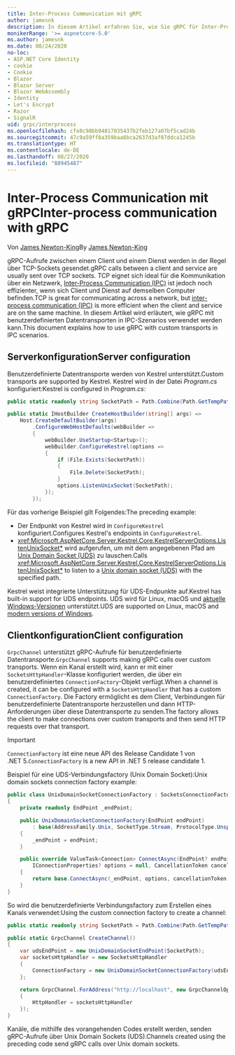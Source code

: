 ```yaml
---
title: Inter-Process Communication mit gRPC
author: jamesnk
description: In diesem Artikel erfahren Sie, wie Sie gRPC für Inter-Process Communication verwenden können.
monikerRange: '>= aspnetcore-5.0'
ms.author: jamesnk
ms.date: 08/24/2020
no-loc:
- ASP.NET Core Identity
- cookie
- Cookie
- Blazor
- Blazor Server
- Blazor WebAssembly
- Identity
- Let's Encrypt
- Razor
- SignalR
uid: grpc/interprocess
ms.openlocfilehash: cfe8c98bb94817035437b2feb127a07bf5cad24b
ms.sourcegitcommit: 47c9a59ff8a359baa6bca2637d3af87ddca1245b
ms.translationtype: HT
ms.contentlocale: de-DE
ms.lasthandoff: 08/27/2020
ms.locfileid: "88945487"
---
```

# <a name="inter-process-communication-with-grpc"></a><span data-ttu-id="3f967-103">Inter-Process Communication mit gRPC</span><span class="sxs-lookup"><span data-stu-id="3f967-103">Inter-process communication with gRPC</span></span>

<span data-ttu-id="3f967-104">Von [James Newton-King](https://twitter.com/jamesnk)</span><span class="sxs-lookup"><span data-stu-id="3f967-104">By [James Newton-King](https://twitter.com/jamesnk)</span></span>

<span data-ttu-id="3f967-105">gRPC-Aufrufe zwischen einem Client und einem Dienst werden in der Regel über TCP-Sockets gesendet.</span><span class="sxs-lookup"><span data-stu-id="3f967-105">gRPC calls between a client and service are usually sent over TCP sockets.</span></span> <span data-ttu-id="3f967-106">TCP eignet sich ideal für die Kommunikation über ein Netzwerk, [Inter-Process Communication (IPC)](https://wikipedia.org/wiki/Inter-process_communication) ist jedoch noch effizienter, wenn sich Client und Dienst auf demselben Computer befinden.</span><span class="sxs-lookup"><span data-stu-id="3f967-106">TCP is great for communicating across a network, but [inter-process communication (IPC)](https://wikipedia.org/wiki/Inter-process_communication) is more efficient when the client and service are on the same machine.</span></span> <span data-ttu-id="3f967-107">In diesem Artikel wird erläutert, wie gRPC mit benutzerdefinierten Datentransporten in IPC-Szenarios verwendet werden kann.</span><span class="sxs-lookup"><span data-stu-id="3f967-107">This document explains how to use gRPC with custom transports in IPC scenarios.</span></span>

## <a name="server-configuration"></a><span data-ttu-id="3f967-108">Serverkonfiguration</span><span class="sxs-lookup"><span data-stu-id="3f967-108">Server configuration</span></span>

<span data-ttu-id="3f967-109">Benutzerdefinierte Datentransporte werden von Kestrel unterstützt.</span><span class="sxs-lookup"><span data-stu-id="3f967-109">Custom transports are supported by Kestrel.</span></span> <span data-ttu-id="3f967-110">Kestrel wird in der Datei *Program.cs* konfiguriert:</span><span class="sxs-lookup"><span data-stu-id="3f967-110">Kestrel is configured in *Program.cs*:</span></span>

```csharp
public static readonly string SocketPath = Path.Combine(Path.GetTempPath(), "socket.tmp");

public static IHostBuilder CreateHostBuilder(string[] args) =>
    Host.CreateDefaultBuilder(args)
        .ConfigureWebHostDefaults(webBuilder =>
        {
            webBuilder.UseStartup<Startup>();
            webBuilder.ConfigureKestrel(options =>
            {
                if (File.Exists(SocketPath))
                {
                    File.Delete(SocketPath);
                }
                options.ListenUnixSocket(SocketPath);
            });
        });
```

<span data-ttu-id="3f967-111">Für das vorherige Beispiel gilt Folgendes:</span><span class="sxs-lookup"><span data-stu-id="3f967-111">The preceding example:</span></span>

* <span data-ttu-id="3f967-112">Der Endpunkt von Kestrel wird in `ConfigureKestrel` konfiguriert.</span><span class="sxs-lookup"><span data-stu-id="3f967-112">Configures Kestrel's endpoints in `ConfigureKestrel`.</span></span>
* <span data-ttu-id="3f967-113"><xref:Microsoft.AspNetCore.Server.Kestrel.Core.KestrelServerOptions.ListenUnixSocket*> wird aufgerufen, um mit dem angegebenen Pfad am [Unix Domain Socket (UDS)](https://en.wikipedia.org/wiki/Unix_domain_socket) zu lauschen.</span><span class="sxs-lookup"><span data-stu-id="3f967-113">Calls <xref:Microsoft.AspNetCore.Server.Kestrel.Core.KestrelServerOptions.ListenUnixSocket*> to listen to a [Unix domain socket (UDS)](https://en.wikipedia.org/wiki/Unix_domain_socket) with the specified path.</span></span>

<span data-ttu-id="3f967-114">Kestrel weist integrierte Unterstützung für UDS-Endpunkte auf.</span><span class="sxs-lookup"><span data-stu-id="3f967-114">Kestrel has built-in support for UDS endpoints.</span></span> <span data-ttu-id="3f967-115">UDS wird für Linux, macOS und [aktuelle Windows-Versionen](https://devblogs.microsoft.com/commandline/af_unix-comes-to-windows/) unterstützt.</span><span class="sxs-lookup"><span data-stu-id="3f967-115">UDS are supported on Linux, macOS and [modern versions of Windows](https://devblogs.microsoft.com/commandline/af_unix-comes-to-windows/).</span></span>

## <a name="client-configuration"></a><span data-ttu-id="3f967-116">Clientkonfiguration</span><span class="sxs-lookup"><span data-stu-id="3f967-116">Client configuration</span></span>

<span data-ttu-id="3f967-117">`GrpcChannel` unterstützt gRPC-Aufrufe für benutzerdefinierte Datentransporte.</span><span class="sxs-lookup"><span data-stu-id="3f967-117">`GrpcChannel` supports making gRPC calls over custom transports.</span></span> <span data-ttu-id="3f967-118">Wenn ein Kanal erstellt wird, kann er mit einer `SocketsHttpHandler`-Klasse konfiguriert werden, die über ein benutzerdefiniertes `ConnectionFactory`-Objekt verfügt.</span><span class="sxs-lookup"><span data-stu-id="3f967-118">When a channel is created, it can be configured with a `SocketsHttpHandler` that has a custom `ConnectionFactory`.</span></span> <span data-ttu-id="3f967-119">Die Factory ermöglicht es dem Client, Verbindungen für benutzerdefinierte Datentransporte herzustellen und dann HTTP-Anforderungen über diese Datentransporte zu senden.</span><span class="sxs-lookup"><span data-stu-id="3f967-119">The factory allows the client to make connections over custom transports and then send HTTP requests over that transport.</span></span>

> [!IMPORTANT]
> <span data-ttu-id="3f967-120">`ConnectionFactory` ist eine neue API des Release Candidate 1 von .NET 5.</span><span class="sxs-lookup"><span data-stu-id="3f967-120">`ConnectionFactory` is a new API in .NET 5 release candidate 1.</span></span>

<span data-ttu-id="3f967-121">Beispiel für eine UDS-Verbindungsfactory (Unix Domain Socket):</span><span class="sxs-lookup"><span data-stu-id="3f967-121">Unix domain sockets connection factory example:</span></span>

```csharp
public class UnixDomainSocketConnectionFactory : SocketsConnectionFactory
{
    private readonly EndPoint _endPoint;

    public UnixDomainSocketConnectionFactory(EndPoint endPoint)
        : base(AddressFamily.Unix, SocketType.Stream, ProtocolType.Unspecified)
    {
        _endPoint = endPoint;
    }

    public override ValueTask<Connection> ConnectAsync(EndPoint? endPoint,
        IConnectionProperties? options = null, CancellationToken cancellationToken = default)
    {
        return base.ConnectAsync(_endPoint, options, cancellationToken);
    }
}
```

<span data-ttu-id="3f967-122">So wird die benutzerdefinierte Verbindungsfactory zum Erstellen eines Kanals verwendet:</span><span class="sxs-lookup"><span data-stu-id="3f967-122">Using the custom connection factory to create a channel:</span></span>

```csharp
public static readonly string SocketPath = Path.Combine(Path.GetTempPath(), "socket.tmp");

public static GrpcChannel CreateChannel()
{
    var udsEndPoint = new UnixDomainSocketEndPoint(SocketPath);
    var socketsHttpHandler = new SocketsHttpHandler
    {
        ConnectionFactory = new UnixDomainSocketConnectionFactory(udsEndPoint)
    };

    return GrpcChannel.ForAddress("http://localhost", new GrpcChannelOptions
    {
        HttpHandler = socketsHttpHandler
    });
}
```

<span data-ttu-id="3f967-123">Kanäle, die mithilfe des vorangehenden Codes erstellt werden, senden gRPC-Aufrufe über Unix Domain Sockets (UDS).</span><span class="sxs-lookup"><span data-stu-id="3f967-123">Channels created using the preceding code send gRPC calls over Unix domain sockets.</span></span>
